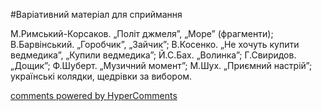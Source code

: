 <div id="hypercomments_widget" class="js-hypercomments-widget invisible"></div>


#Варіативний матеріал для сприймання

М.Римський-Корсаков. „Політ джмеля”, „Море” (фрагменти);  В.Барвінський. „Горобчик”, „Зайчик”; В.Косенко. „Не хочуть купити ведмедика”, „Купили ведмедика”; Й.С.Бах. „Волинка”; Г.Свиридов. „Дощик”; Ф.Шуберт. „Музичний момент”; М.Шух. „Приємний настрій”; українські колядки, щедрівки за вибором.

<div class="js-hypercomments-container">
    <a href="http://hypercomments.com" class="hc-link" title="comments widget">comments powered by HyperComments</a>
</div>